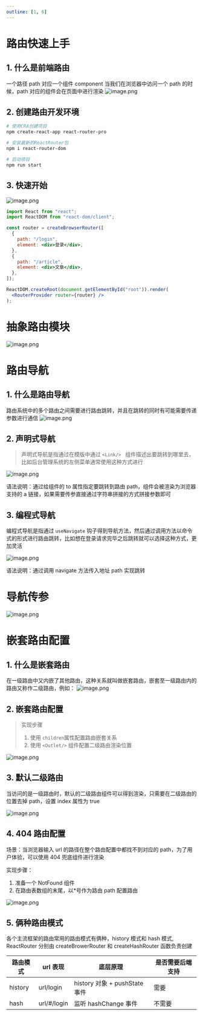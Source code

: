 ```yaml
---
outline: [1, 6]
---
```


# 路由快速上手

## 1. 什么是前端路由

一个路径 path 对应一个组件 component 当我们在浏览器中访问一个 path 的时候，path 对应的组件会在页面中进行渲染
![image.png](https://shark-capt.oss-cn-shanghai.aliyuncs.com/vitepress/assets/react/day04/1.png)

## 2. 创建路由开发环境

```bash
# 使用CRA创建项目
npm create-react-app react-router-pro

# 安装最新的ReactRouter包
npm i react-router-dom

# 启动项目
npm run start
```

## 3. 快速开始

![image.png](https://shark-capt.oss-cn-shanghai.aliyuncs.com/vitepress/assets/react/day04/2.png)

```jsx
import React from "react";
import ReactDOM from "react-dom/client";

const router = createBrowserRouter([
  {
    path: "/login",
    element: <div>登录</div>,
  },
  {
    path: "/article",
    element: <div>文章</div>,
  },
]);

ReactDOM.createRoot(document.getElementById("root")).render(
  <RouterProvider router={router} />
);
```

# 抽象路由模块

![image.png](https://shark-capt.oss-cn-shanghai.aliyuncs.com/vitepress/assets/react/day04/3.png)

# 路由导航

## 1. 什么是路由导航

路由系统中的多个路由之间需要进行路由跳转，并且在跳转的同时有可能需要传递参数进行通信
![image.png](https://shark-capt.oss-cn-shanghai.aliyuncs.com/vitepress/assets/react/day04/4.png)

## 2. 声明式导航

> 声明式导航是指通过在模版中通过 `<Link/> ` 组件描述出要跳转到哪里去，比如后台管理系统的左侧菜单通常使用这种方式进行

![image.png](https://shark-capt.oss-cn-shanghai.aliyuncs.com/vitepress/assets/react/day04/5.png)

语法说明：通过给组件的 to 属性指定要跳转到路由 path，组件会被渲染为浏览器支持的 a 链接，如果需要传参直接通过字符串拼接的方式拼接参数即可

## 3. 编程式导航

编程式导航是指通过 `useNavigate` 钩子得到导航方法，然后通过调用方法以命令式的形式进行路由跳转，比如想在登录请求完毕之后跳转就可以选择这种方式，更加灵活

![image.png](https://shark-capt.oss-cn-shanghai.aliyuncs.com/vitepress/assets/react/day04/6.png)

语法说明：通过调用 navigate 方法传入地址 path 实现跳转

# 导航传参

![image.png](https://shark-capt.oss-cn-shanghai.aliyuncs.com/vitepress/assets/react/day04/7.png)

# 嵌套路由配置

## 1. 什么是嵌套路由

在一级路由中又内嵌了其他路由，这种关系就叫做嵌套路由，嵌套至一级路由内的路由又称作二级路由，例如：
![image.png](https://shark-capt.oss-cn-shanghai.aliyuncs.com/vitepress/assets/react/day04/8.png)

## 2. 嵌套路由配置

> 实现步骤
>
> 1. 使用 `children`属性配置路由嵌套关系
> 2. 使用 `<Outlet/>` 组件配置二级路由渲染位置

![image.png](https://shark-capt.oss-cn-shanghai.aliyuncs.com/vitepress/assets/react/day04/9.png)

## 3. 默认二级路由

当访问的是一级路由时，默认的二级路由组件可以得到渲染，只需要在二级路由的位置去掉 path，设置 index 属性为 true

![image.png](https://shark-capt.oss-cn-shanghai.aliyuncs.com/vitepress/assets/react/day04/10.png)

## 4. 404 路由配置

场景：当浏览器输入 url 的路径在整个路由配置中都找不到对应的 path，为了用户体验，可以使用 404 兜底组件进行渲染

实现步骤：

1. 准备一个 NotFound 组件
2. 在路由表数组的末尾，以\*号作为路由 path 配置路由

![image.png](https://shark-capt.oss-cn-shanghai.aliyuncs.com/vitepress/assets/react/day04/11.png)

## 5. 俩种路由模式

各个主流框架的路由常用的路由模式有俩种，history 模式和 hash 模式, ReactRouter 分别由 createBrowerRouter 和 createHashRouter 函数负责创建

| 路由模式 | url 表现    | 底层原理                      | 是否需要后端支持 |
| -------- | ----------- | ----------------------------- | ---------------- |
| history  | url/login   | history 对象 + pushState 事件 | 需要             |
| hash     | url/#/login | 监听 hashChange 事件          | 不需要           |
